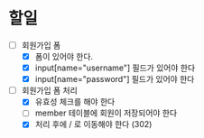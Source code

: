 # 할일
- [ ] 회원가입 폼
  - [x] 폼이 있어야 한다.
  - [x] input[name="username"] 필드가 있어야 한다
  - [x] input[name="password"] 필드가 있어야 한다
- [ ] 회원가입 폼 처리
  - [x] 유효성 체크를 해야 한다
  - [ ] member 테이블에 회원이 저장되어야 한다
  - [x] 처리 후에 / 로 이동해야 한다 (302)